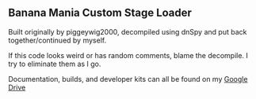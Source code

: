 ## Banana Mania Custom Stage Loader

Built originally by piggeywig2000, decompiled using dnSpy and put back together/continued by myself.

If this code looks weird or has random comments, blame the decompile. I try to eliminate them as I go.

Documentation, builds, and developer kits can all be found on my [Google Drive](https://drive.google.com/drive/u/0/folders/15eH23EtUxkmY-SKM4UrXql7IeYQUANPk)
